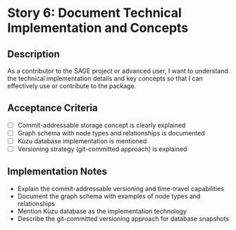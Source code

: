 # Story 6: Document Technical Implementation and Concepts

## Description

As a contributor to the SAGE project or advanced user, I want to understand the technical implementation details and key concepts so that I can effectively use or contribute to the package.

## Acceptance Criteria

- [ ] Commit-addressable storage concept is clearly explained
- [ ] Graph schema with node types and relationships is documented
- [ ] Kùzu database implementation is mentioned
- [ ] Versioning strategy (git-committed approach) is explained

## Implementation Notes

- Explain the commit-addressable versioning and time-travel capabilities
- Document the graph schema with examples of node types and relationships
- Mention Kùzu database as the implementation technology
- Describe the git-committed versioning approach for database snapshots